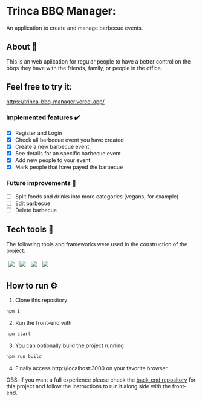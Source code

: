 # Trinca BBQ Manager:
An application to create and manage barbecue events.
## About 🔎
This is an web aplication for regular people to have a better control on the bbqs they have with the friends, family, or people in the office.

## Feel free to try it:
https://trinca-bbq-manager.vercel.app/

### Implemented features :heavy_check_mark:
- [x] Register and Login
- [x] Check all barbecue event you have created
- [x] Create a new barbecue event
- [x] See details for an specific barbecue event
- [x] Add new people to your event 
- [x] Mark people that have payed the barbecue
### Future improvements 🔮
- [ ] Split foods and drinks into more categories (vegans, for example)
- [ ] Edit barbecue
- [ ] Delete barbecue
## Tech tools 🔧
The following tools and frameworks were used in the construction of the project:<br>
<p>
  <img style='margin: 5px;' src='https://img.shields.io/badge/styled-components%20-%2320232a.svg?&style=for-the-badge&color=b8679e&logo=styled-components&logoColor=%3a3a3a'>
  <img style='margin: 5px;' src='https://img.shields.io/badge/axios%20-%2320232a.svg?&style=for-the-badge&color=informational'>
  <img style='margin: 5px;' src="https://img.shields.io/badge/react-app%20-%2320232a.svg?&style=for-the-badge&color=60ddf9&logo=react&logoColor=%2361DAFB"/>
  <img style='margin: 5px;' src="https://img.shields.io/badge/react_route%20-%2320232a.svg?&style=for-the-badge&logo=react&logoColor=%2361DAFB"/>
</p>

## How to run ⚙️

1. Clone this repository
```bash
npm i
```
2. Run the front-end with
```bash
npm start
```
3. You can optionally build the project running
```bash
npm run build
```
4. Finally access http://localhost:3000 on your favorite browser 

OBS: If you want a full experience please check the [back-end repository](https://github.com/eduardosaneto/trinca-bbq-manager-api) for this project and follow the instructions to run it along side with the front-end.